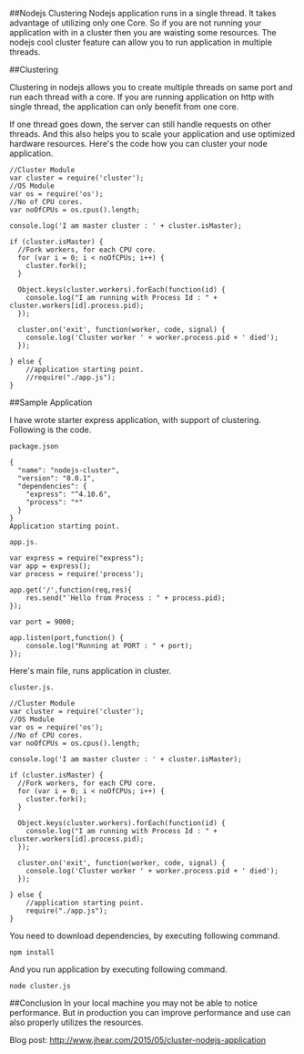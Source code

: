 ##Nodejs Clustering
Nodejs application runs in a single thread. It takes advantage of utilizing only one Core. So if you are not running your application with in a cluster then you are waisting some resources. The nodejs cool cluster feature can allow you to run application in multiple threads.

##Clustering

Clustering in nodejs allows you to create multiple threads on same port and run each thread with a core. If you are running application on http with single thread, the application can only benefit from one core.

If one thread goes down, the server can still handle requests on other threads. And this also helps you to scale your application and use optimized hardware resources.
Here's the code how you can cluster your node application.

```
//Cluster Module
var cluster = require('cluster');
//OS Module
var os = require('os');
//No of CPU cores.
var noOfCPUs = os.cpus().length;

console.log('I am master cluster : ' + cluster.isMaster);

if (cluster.isMaster) {
  //Fork workers, for each CPU core.
  for (var i = 0; i < noOfCPUs; i++) {
    cluster.fork();
  }

  Object.keys(cluster.workers).forEach(function(id) {
    console.log("I am running with Process Id : " + cluster.workers[id].process.pid);
  });

  cluster.on('exit', function(worker, code, signal) {
    console.log('Cluster worker ' + worker.process.pid + ' died');
  });

} else {
    //application starting point.
    //require("./app.js");
}
```
##Sample Application

I have wrote starter express application, with support of clustering. Following is the code.
```
package.json

{
  "name": "nodejs-cluster",
  "version": "0.0.1",
  "dependencies": {
    "express": "^4.10.6",
    "process": "*"
  }
}
Application starting point.

app.js.

var express = require("express");
var app = express();
var process = require('process'); 

app.get('/',function(req,res){
    res.send("¨Hello from Process : " + process.pid);
});

var port = 9000;

app.listen(port,function() {
	console.log("Running at PORT : " + port);
});

```
Here's main file, runs application in cluster.
```
cluster.js.

//Cluster Module
var cluster = require('cluster');
//OS Module
var os = require('os');
//No of CPU cores.
var noOfCPUs = os.cpus().length;

console.log('I am master cluster : ' + cluster.isMaster);

if (cluster.isMaster) {
  //Fork workers, for each CPU core.
  for (var i = 0; i < noOfCPUs; i++) {
    cluster.fork();
  }

  Object.keys(cluster.workers).forEach(function(id) {
    console.log("I am running with Process Id : " + cluster.workers[id].process.pid);
  });

  cluster.on('exit', function(worker, code, signal) {
    console.log('Cluster worker ' + worker.process.pid + ' died');
  });

} else {
    //application starting point.
    require("./app.js");
}
```

You need to download dependencies, by executing following command.
```
npm install
```

And you run application by executing following command.
```
node cluster.js
```

##Conclusion
In your local machine you may not be able to notice performance. But in production you can improve performance and use can also properly utilizes the resources.

Blog post: http://www.jhear.com/2015/05/cluster-nodejs-application
